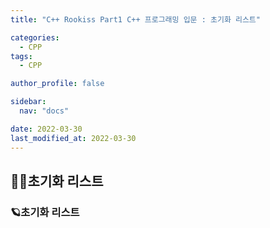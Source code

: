 ```yaml
---
title: "C++ Rookiss Part1 C++ 프로그래밍 입문 : 초기화 리스트"

categories:
  - CPP
tags:
  - CPP

author_profile: false

sidebar:
  nav: "docs"

date: 2022-03-30
last_modified_at: 2022-03-30
---
```



## 🙇‍♀️초기화 리스트




### 🪐초기화 리스트